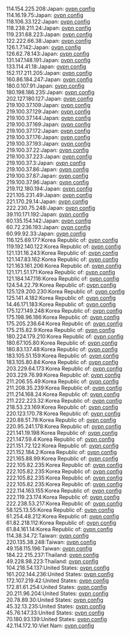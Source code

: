 114.154.225.208:Japan: [ovpn config](vpn/114_154_225_208.ovpn)  
114.16.19.75:Japan: [ovpn config](vpn/114_16_19_75.ovpn)  
118.106.33.122:Japan: [ovpn config](vpn/118_106_33_122.ovpn)  
118.238.211.24:Japan: [ovpn config](vpn/118_238_211_24.ovpn)  
119.231.68.223:Japan: [ovpn config](vpn/119_231_68_223.ovpn)  
122.222.66.38:Japan: [ovpn config](vpn/122_222_66_38.ovpn)  
126.1.7.142:Japan: [ovpn config](vpn/126_1_7_142.ovpn)  
126.62.78.143:Japan: [ovpn config](vpn/126_62_78_143.ovpn)  
131.147.148.191:Japan: [ovpn config](vpn/131_147_148_191.ovpn)  
133.114.41.18:Japan: [ovpn config](vpn/133_114_41_18.ovpn)  
152.117.211.205:Japan: [ovpn config](vpn/152_117_211_205.ovpn)  
160.86.184.247:Japan: [ovpn config](vpn/160_86_184_247.ovpn)  
180.0.107.91:Japan: [ovpn config](vpn/180_0_107_91.ovpn)  
180.198.186.235:Japan: [ovpn config](vpn/180_198_186_235.ovpn)  
202.127.180.127:Japan: [ovpn config](vpn/202_127_180_127.ovpn)  
219.100.37.109:Japan: [ovpn config](vpn/219_100_37_109.ovpn)  
219.100.37.129:Japan: [ovpn config](vpn/219_100_37_129.ovpn)  
219.100.37.144:Japan: [ovpn config](vpn/219_100_37_144.ovpn)  
219.100.37.169:Japan: [ovpn config](vpn/219_100_37_169.ovpn)  
219.100.37.172:Japan: [ovpn config](vpn/219_100_37_172.ovpn)  
219.100.37.176:Japan: [ovpn config](vpn/219_100_37_176.ovpn)  
219.100.37.193:Japan: [ovpn config](vpn/219_100_37_193.ovpn)  
219.100.37.22:Japan: [ovpn config](vpn/219_100_37_22.ovpn)  
219.100.37.223:Japan: [ovpn config](vpn/219_100_37_223.ovpn)  
219.100.37.3:Japan: [ovpn config](vpn/219_100_37_3.ovpn)  
219.100.37.86:Japan: [ovpn config](vpn/219_100_37_86.ovpn)  
219.100.37.87:Japan: [ovpn config](vpn/219_100_37_87.ovpn)  
219.100.37.96:Japan: [ovpn config](vpn/219_100_37_96.ovpn)  
219.112.180.194:Japan: [ovpn config](vpn/219_112_180_194.ovpn)  
221.105.231.49:Japan: [ovpn config](vpn/221_105_231_49.ovpn)  
221.170.29.14:Japan: [ovpn config](vpn/221_170_29_14.ovpn)  
222.230.75.248:Japan: [ovpn config](vpn/222_230_75_248.ovpn)  
39.110.171.192:Japan: [ovpn config](vpn/39_110_171_192.ovpn)  
60.135.154.142:Japan: [ovpn config](vpn/60_135_154_142.ovpn)  
60.72.236.193:Japan: [ovpn config](vpn/60_72_236_193.ovpn)  
60.99.92.33:Japan: [ovpn config](vpn/60_99_92_33.ovpn)  
116.125.69.177:Korea Republic of: [ovpn config](vpn/116_125_69_177.ovpn)  
119.192.140.122:Korea Republic of: [ovpn config](vpn/119_192_140_122.ovpn)  
121.131.16.243:Korea Republic of: [ovpn config](vpn/121_131_16_243.ovpn)  
121.147.83.162:Korea Republic of: [ovpn config](vpn/121_147_83_162.ovpn)  
121.163.161.206:Korea Republic of: [ovpn config](vpn/121_163_161_206.ovpn)  
121.171.51.171:Korea Republic of: [ovpn config](vpn/121_171_51_171.ovpn)  
121.184.147.116:Korea Republic of: [ovpn config](vpn/121_184_147_116.ovpn)  
124.54.22.79:Korea Republic of: [ovpn config](vpn/124_54_22_79.ovpn)  
125.129.200.230:Korea Republic of: [ovpn config](vpn/125_129_200_230.ovpn)  
125.141.4.182:Korea Republic of: [ovpn config](vpn/125_141_4_182.ovpn)  
14.46.171.183:Korea Republic of: [ovpn config](vpn/14_46_171_183.ovpn)  
175.127.149.248:Korea Republic of: [ovpn config](vpn/175_127_149_248.ovpn)  
175.198.96.186:Korea Republic of: [ovpn config](vpn/175_198_96_186.ovpn)  
175.205.236.64:Korea Republic of: [ovpn config](vpn/175_205_236_64.ovpn)  
175.215.82.9:Korea Republic of: [ovpn config](vpn/175_215_82_9.ovpn)  
180.224.179.210:Korea Republic of: [ovpn config](vpn/180_224_179_210.ovpn)  
180.67.105.80:Korea Republic of: [ovpn config](vpn/180_67_105_80.ovpn)  
180.83.137.48:Korea Republic of: [ovpn config](vpn/180_83_137_48.ovpn)  
183.105.51.159:Korea Republic of: [ovpn config](vpn/183_105_51_159.ovpn)  
183.105.80.84:Korea Republic of: [ovpn config](vpn/183_105_80_84.ovpn)  
203.229.64.173:Korea Republic of: [ovpn config](vpn/203_229_64_173.ovpn)  
203.229.76.99:Korea Republic of: [ovpn config](vpn/203_229_76_99.ovpn)  
211.206.55.49:Korea Republic of: [ovpn config](vpn/211_206_55_49.ovpn)  
211.208.35.239:Korea Republic of: [ovpn config](vpn/211_208_35_239.ovpn)  
211.214.168.24:Korea Republic of: [ovpn config](vpn/211_214_168_24.ovpn)  
211.222.223.32:Korea Republic of: [ovpn config](vpn/211_222_223_32.ovpn)  
218.53.23.169:Korea Republic of: [ovpn config](vpn/218_53_23_169.ovpn)  
220.123.170.78:Korea Republic of: [ovpn config](vpn/220_123_170_78.ovpn)  
220.88.51.78:Korea Republic of: [ovpn config](vpn/220_88_51_78.ovpn)  
220.95.241.178:Korea Republic of: [ovpn config](vpn/220_95_241_178.ovpn)  
221.141.19.198:Korea Republic of: [ovpn config](vpn/221_141_19_198.ovpn)  
221.147.59.4:Korea Republic of: [ovpn config](vpn/221_147_59_4.ovpn)  
221.151.72.122:Korea Republic of: [ovpn config](vpn/221_151_72_122.ovpn)  
221.152.184.2:Korea Republic of: [ovpn config](vpn/221_152_184_2.ovpn)  
221.165.88.99:Korea Republic of: [ovpn config](vpn/221_165_88_99.ovpn)  
222.105.82.235:Korea Republic of: [ovpn config](vpn/222_105_82_235.ovpn)  
222.105.82.235:Korea Republic of: [ovpn config](vpn/222_105_82_235.ovpn)  
222.105.82.235:Korea Republic of: [ovpn config](vpn/222_105_82_235.ovpn)  
222.105.82.235:Korea Republic of: [ovpn config](vpn/222_105_82_235.ovpn)  
222.114.163.155:Korea Republic of: [ovpn config](vpn/222_114_163_155.ovpn)  
222.119.23.174:Korea Republic of: [ovpn config](vpn/222_119_23_174.ovpn)  
222.238.53.217:Korea Republic of: [ovpn config](vpn/222_238_53_217.ovpn)  
58.125.13.55:Korea Republic of: [ovpn config](vpn/58_125_13_55.ovpn)  
61.254.48.212:Korea Republic of: [ovpn config](vpn/61_254_48_212.ovpn)  
61.82.218.112:Korea Republic of: [ovpn config](vpn/61_82_218_112.ovpn)  
61.84.161.14:Korea Republic of: [ovpn config](vpn/61_84_161_14.ovpn)  
114.38.34.72:Taiwan: [ovpn config](vpn/114_38_34_72.ovpn)  
220.135.38.248:Taiwan: [ovpn config](vpn/220_135_38_248.ovpn)  
49.158.115.196:Taiwan: [ovpn config](vpn/49_158_115_196.ovpn)  
184.22.215.237:Thailand: [ovpn config](vpn/184_22_215_237.ovpn)  
49.228.98.223:Thailand: [ovpn config](vpn/49_228_98_223.ovpn)  
104.218.54.137:United States: [ovpn config](vpn/104_218_54_137.ovpn)  
161.202.144.236:United States: [ovpn config](vpn/161_202_144_236.ovpn)  
172.107.219.42:United States: [ovpn config](vpn/172_107_219_42.ovpn)  
172.81.61.254:United States: [ovpn config](vpn/172_81_61_254.ovpn)  
20.211.96.204:United States: [ovpn config](vpn/20_211_96_204.ovpn)  
20.78.89.30:United States: [ovpn config](vpn/20_78_89_30.ovpn)  
45.32.13.235:United States: [ovpn config](vpn/45_32_13_235.ovpn)  
45.76.147.33:United States: [ovpn config](vpn/45_76_147_33.ovpn)  
70.180.93.139:United States: [ovpn config](vpn/70_180_93_139.ovpn)  
42.114.172.10:Viet Nam: [ovpn config](vpn/42_114_172_10.ovpn)  

